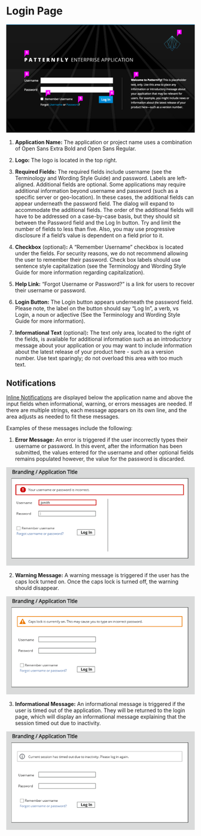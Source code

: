 # Login Page

![Image of login error](img/login-02.png)

1. **Application Name:** The application or project name uses a combination of Open Sans Extra Bold and Open Sans Regular.

2. **Logo:** The logo is located in the top right.

3. **Required Fields:** The required fields include username (see the Terminology and Wording Style Guide) and password. Labels are left-aligned. Additional fields are optional. Some applications may require additional information beyond username and password (such as a specific server or geo-location).  In these cases, the additional fields can appear underneath the password field. The dialog will expand to accommodate the additional fields. The order of the additional fields will have to be addressed on a case-by-case basis, but they should sit between the Password field and the Log In button. Try and limit the number of fields to less than five. Also, you may use progressive disclosure if a field’s value is dependent on a field prior to it.

4. **Checkbox** (optional)**:** A “Remember Username” checkbox is located under the fields. For security reasons, we do not recommend allowing the user to remember their password. Check box labels should use sentence style capitalization (see the Terminology and Wording Style Guide for more information regarding capitalization).

5. **Help Link:** “Forgot Username or Password?” is a link for users to recover their username or password.

6. **Login Button:** The Login button appears underneath the password field. Please note, the label on the button should say “Log In”, a verb, vs Login, a noun or adjective (See the Terminology and Wording Style Guide for more information).

7. **Informational Text** (optional)**:** The text only area, located to the right of the fields, is available for additional information such as an introductory message about your application or you may want to include information about the latest release of your product here - such as a version number. Use text sparingly; do not overload this area with too much text.

## Notifications

[Inline Notifications](http://www.patternfly.org/pattern-library/communication/inline-notifications/#/api) are displayed below the application name and above the input fields when informational, warning, or errors messages are needed. If there are multiple strings, each message appears on its own line, and the area adjusts as needed to fit these messages.

Examples of these messages include the following:
1. **Error Message:** An error is triggered if the user incorrectly types their username or password. In this event, after the information has been submitted, the values entered for the username and other optional fields remains populated however, the value for the password is discarded.

![Image of login error](img/login-03.png)

2. **Warning Message:** A warning message is triggered if the user has the caps lock turned on. Once the caps lock is turned off, the warning should disappear.

![Image of login error](img/login-04.png)

3. **Informational Message:** An informational message is triggered if the user is timed out of the application. They will be returned to the login page, which will display an informational message explaining that the session timed out due to inactivity.

![Image of login error](img/login-05.png)
